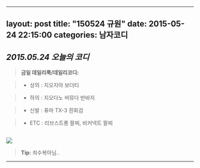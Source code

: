 




---
layout: post
title:  "150524 규원"
date:   2015-05-24 22:15:00
categories: 남자코디
---







*2015.05.24 오늘의 코디*
-------------


> **금일 데일리룩/데일리코디:**

> - 상의 : 지오지아 보더티





> - 하의 : 지오다노 버뮤다 반바지




> - 신발 : 퓨마 TX-3 흰회검




> -  ETC : 리브스트롱 팔찌, 비커넥트 팔찌






##  
![](https://lh3.googleusercontent.com/-1PGTVUqcaT8/VWhsvFXzOwI/AAAAAAAAADQ/BDNizQlhPEI/w700-h525-no/7.jpg)



> **Tip:** 죄수복아님..


----------
